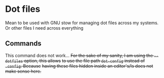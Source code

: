 # Dot files

Mean to be used with GNU stow for managing dot files across my systems.
Or other files I need across everything

## Commands

This command does not work...
~~For the sake of my sanity, I am using the `--dotfiles` option, this allows~~
~~to use the file path `dot-config` instead of `.config`. Because~~
~~having these files hidden inside an editor's/ls does not make sense here.~~
